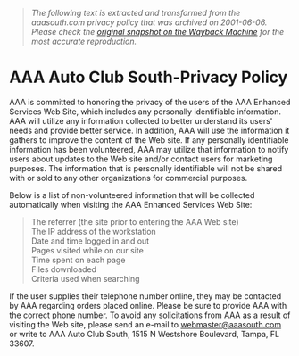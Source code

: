 > *The following text is extracted and transformed from the aaasouth.com privacy policy that was archived on 2001-06-06. Please check the [original snapshot on the Wayback Machine](https://web.archive.org/web/20010606223934id_/http%3A//www.aaasouth.com/main_privacy.asp) for the most accurate reproduction.*

# AAA Auto Club South-Privacy Policy

AAA is committed to honoring the privacy of the users of the AAA Enhanced Services Web Site, which includes any personally identifiable information. AAA will utilize any information collected to better understand its users' needs and provide better service. In addition, AAA will use the information it gathers to improve the content of the Web site. If any personally identifiable information has been volunteered, AAA may utilize that information to notify users about updates to the Web site and/or contact users for marketing purposes. The information that is personally identifiable will not be shared with or sold to any other organizations for commercial purposes.

Below is a list of non-volunteered information that will be collected automatically when visiting the AAA Enhanced Services Web Site: 

> The referrer (the site prior to entering the AAA Web site)  
>  The IP address of the workstation   
>  Date and time logged in and out  
>  Pages visited while on our site   
>  Time spent on each page  
>  Files downloaded   
>  Criteria used when searching   
> 

If the user supplies their telephone number online, they may be contacted by AAA regarding orders placed online. Please be sure to provide AAA with the correct phone number.  To avoid any solicitations from AAA as a result of visiting the Web site, please send an e-mail to [webmaster@aaasouth.com](mailto:webmaster@aaasouth.com) or write to AAA Auto Club South, 1515 N Westshore Boulevard, Tampa, FL 33607. 

